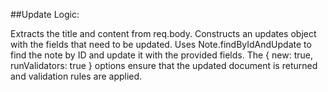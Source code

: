 ##Update Logic:

Extracts the title and content from req.body.
Constructs an updates object with the fields that need to be updated.
Uses Note.findByIdAndUpdate to find the note by ID and update it with the provided fields. The { new: true, runValidators: true } options ensure that the updated document is returned and validation rules are applied.